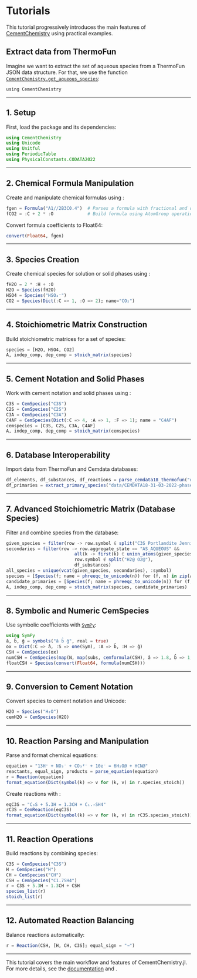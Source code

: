 # Tutorials

This tutorial progressively introduces the main features of [CementChemistry](@ref) using practical examples.


## Extract data from ThermoFun
Imagine we want to extract the set of aqueous species from a ThermoFun JSON data structure. For that, we use the function
[`CementChemistry.get_aqueous_species`](@ref):

```@example
using CementChemistry

```

---

## 1. Setup

First, load the package and its dependencies:

```julia
using CementChemistry
using Unicode
using Unitful
using PeriodicTable
using PhysicalConstants.CODATA2022
```

---

## 2. Chemical Formula Manipulation

Create and manipulate chemical formulas using :

```julia
fgen = Formula("A1//2B3C0.4")  # Parses a formula with fractional and decimal coefficients
fCO2 = :C + 2 * :O             # Build formula using AtomGroup operations
```

Convert formula coefficients to Float64:

```julia
convert(Float64, fgen)
```

---

## 3. Species Creation

Create chemical species for solution or solid phases using :

```julia
fH2O = 2 * :H + :O
H2O = Species(fH2O)
HSO4 = Species("HSO₄⁻")
CO2 = Species(Dict(:C => 1, :O => 2); name="CO₂")
```

---

## 4. Stoichiometric Matrix Construction

Build stoichiometric matrices for a set of species:

```julia
species = [H2O, HSO4, CO2]
A, indep_comp, dep_comp = stoich_matrix(species)
```

---

## 5. Cement Notation and Solid Phases

Work with cement notation and solid phases using :

```julia
C3S = CemSpecies("C3S")
C2S = CemSpecies("C2S")
C3A = CemSpecies("C3A")
C4AF = CemSpecies(Dict(:C => 4, :A => 1, :F => 1); name = "C4AF")
cemspecies = [C3S, C2S, C3A, C4AF]
A, indep_comp, dep_comp = stoich_matrix(cemspecies)
```

---

## 6. Database Interoperability

Import data from ThermoFun and Cemdata databases:

```julia
df_elements, df_substances, df_reactions = parse_cemdata18_thermofun("data/cemdata18-merged.json")
df_primaries = extract_primary_species("data/CEMDATA18-31-03-2022-phaseVol.dat")
```

---

## 7. Advanced Stoichiometric Matrix (Database Species)

Filter and combine species from the database:

```julia
given_species = filter(row -> row.symbol ∈ split("C3S Portlandite Jennite H2O@"), df_substances)
secondaries = filter(row -> row.aggregate_state == "AS_AQUEOUS" &&
                          all(k -> first(k) ∈ union_atoms(given_species.atoms), row.atoms) &&
                          row.symbol ∉ split("H2@ O2@"),
                          df_substances)
all_species = unique(vcat(given_species, secondaries), :symbol)
species = [Species(f; name = phreeqc_to_unicode(n)) for (f, n) in zip(all_species.formula, all_species.symbol)]
candidate_primaries = [Species(f; name = phreeqc_to_unicode(n)) for (f, n) in zip(df_primaries.formula, df_primaries.symbol)]
A, indep_comp, dep_comp = stoich_matrix(species, candidate_primaries)
```

---

## 8. Symbolic and Numeric CemSpecies

Use symbolic coefficients with [`SymPy`](https://github.com/JuliaPy/SymPy.jl):

```julia
using SymPy
â, b̂, ĝ = symbols("â b̂ ĝ", real = true)
ox = Dict(:C => â, :S => one(Sym), :A => b̂, :H => ĝ)
CSH = CemSpecies(ox)
numCSH = CemSpecies(map(N, map(subs, cemformula(CSH), â => 1.8, b̂ => 1, ĝ => 5)))
floatCSH = Species(convert(Float64, formula(numCSH)))
```

---

## 9. Conversion to Cement Notation

Convert species to cement notation and Unicode:

```julia
H2O = Species("H₂O")
cemH2O = CemSpecies(H2O)
```

---

## 10. Reaction Parsing and Manipulation

Parse and format chemical equations:

```julia
equation = "13H⁺ + NO₃⁻ + CO₃²⁻ + 10e⁻ = 6H₂O@ + HCN@"
reactants, equal_sign, products = parse_equation(equation)
r = Reaction(equation)
format_equation(Dict(symbol(k) => v for (k, v) in r.species_stoich))
```

Create reactions with :

```julia
eqC3S = "C₃S + 5.3H = 1.3CH + C₁.₇SH4"
rC3S = CemReaction(eqC3S)
format_equation(Dict(symbol(k) => v for (k, v) in rC3S.species_stoich))
```

---

## 11. Reaction Operations

Build reactions by combining species:

```julia
C3S = CemSpecies("C3S")
H = CemSpecies("H")
CH = CemSpecies("CH")
CSH = CemSpecies("C1.7SH4")
r = C3S + 5.3H ↔ 1.3CH + CSH
species_list(r)
stoich_list(r)
```

---

## 12. Automated Reaction Balancing

Balance reactions automatically:

```julia
r = Reaction(CSH, [H, CH, C3S]; equal_sign = "→")
```

---

This tutorial covers the main workflow and features of CementChemistry.jl. For more details, see the [documentation](https://jfbarthelemy.github.io/CementChemistry.jl/dev/) and .